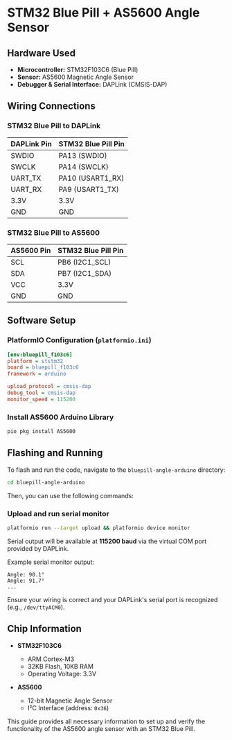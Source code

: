 # STM32 Blue Pill + AS5600 Angle Sensor

## Hardware Used

* **Microcontroller:** STM32F103C6 (Blue Pill)
* **Sensor:** AS5600 Magnetic Angle Sensor
* **Debugger & Serial Interface:** DAPLink (CMSIS-DAP)

## Wiring Connections

### STM32 Blue Pill to DAPLink

| DAPLink Pin | STM32 Blue Pill Pin |
| ----------- | ------------------- |
| SWDIO       | PA13 (SWDIO)        |
| SWCLK       | PA14 (SWCLK)        |
| UART\_TX    | PA10 (USART1\_RX)   |
| UART\_RX    | PA9 (USART1\_TX)    |
| 3.3V        | 3.3V                |
| GND         | GND                 |

### STM32 Blue Pill to AS5600

| AS5600 Pin | STM32 Blue Pill Pin |
| ---------- | ------------------- |
| SCL        | PB6 (I2C1\_SCL)     |
| SDA        | PB7 (I2C1\_SDA)     |
| VCC        | 3.3V                |
| GND        | GND                 |

## Software Setup

### PlatformIO Configuration (`platformio.ini`)

```ini
[env:bluepill_f103c6]
platform = ststm32
board = bluepill_f103c6
framework = arduino

upload_protocol = cmsis-dap
debug_tool = cmsis-dap
monitor_speed = 115200
```

### Install AS5600 Arduino Library

```bash
pio pkg install AS5600
```

## Flashing and Running

To flash and run the code, navigate to the `bluepill-angle-arduino` directory:

```bash
cd bluepill-angle-arduino
```

Then, you can use the following commands:

### Upload and run serial monitor

```bash
platformio run --target upload && platformio device monitor
```

Serial output will be available at **115200 baud** via the virtual COM port provided by DAPLink.

Example serial monitor output:

```
Angle: 90.1°
Angle: 91.7°
...
```

Ensure your wiring is correct and your DAPLink's serial port is recognized (e.g., `/dev/ttyACM0`).

## Chip Information

* **STM32F103C6**

  * ARM Cortex-M3
  * 32KB Flash, 10KB RAM
  * Operating Voltage: 3.3V

* **AS5600**

  * 12-bit Magnetic Angle Sensor
  * I²C Interface (address: `0x36`)

This guide provides all necessary information to set up and verify the functionality of the AS5600 angle sensor with an STM32 Blue Pill.
